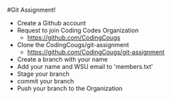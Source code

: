 #Git Assignment!

* Create a Github account
* Request to join Coding Codes Organization 
    * https://github.com/CodingCougs
* Clone the CodingCougs/git-assignment
    * https://github.com/CodingCougs/git-assignment
* Create a branch with your name
* Add your name and WSU email to 'members.txt'
* Stage your branch
* commit your branch
* Push your branch to the Organization



